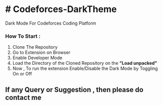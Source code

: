 <H1># Codeforces-DarkTheme</H1>
Dark Mode For Codeforces Coding Platform

<h3>How To Start :</h3>
<ol>
  <li>Clone The Repository</li>
  <li>Go to Extension on Browser</li>
  <li>Enable Developer Mode</li>
  <li>Load the Directory of the Cloned Repository on the <b>"Load unpacked"</b></li>
  <li>Now , To run the extension Enable/Disable the Dark Mode by Toggling On or Off</li>
</ol>


<h2> If any Query or Suggestion , then please do contact me </h2>

